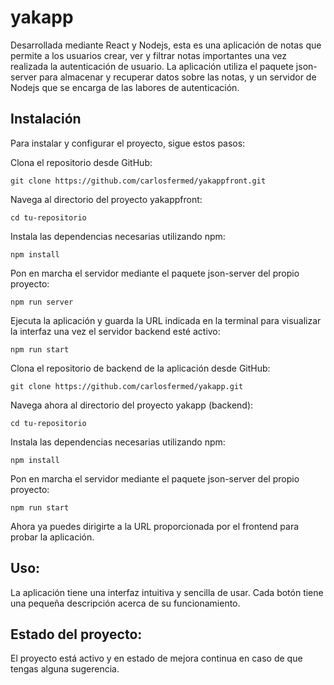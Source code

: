 # yakapp
Desarrollada mediante React y Nodejs, esta es una aplicación de notas que permite a los usuarios crear, ver y filtrar notas importantes una vez realizada la autenticación de usuario. La aplicación utiliza el paquete json-server para almacenar y recuperar datos sobre las notas, y un servidor de Nodejs que se encarga de las labores de autenticación.

## Instalación
Para instalar y configurar el proyecto, sigue estos pasos:

Clona el repositorio desde GitHub:

`git clone https://github.com/carlosfermed/yakappfront.git`

Navega al directorio del proyecto yakappfront:

`cd tu-repositorio`

Instala las dependencias necesarias utilizando npm:

`npm install`

Pon en marcha el servidor mediante el paquete json-server del propio proyecto:

`npm run server`

Ejecuta la aplicación y guarda la URL indicada en la terminal para visualizar la interfaz una vez el servidor backend esté activo:

`npm run start`

Clona el repositorio de backend de la aplicación desde GitHub:

`git clone https://github.com/carlosfermed/yakapp.git`

Navega ahora al directorio del proyecto yakapp (backend):

`cd tu-repositorio`

Instala las dependencias necesarias utilizando npm:

`npm install`

Pon en marcha el servidor mediante el paquete json-server del propio proyecto:

`npm run start`

Ahora ya puedes dirigirte a la URL proporcionada por el frontend para probar la aplicación.

## Uso:
La aplicación tiene una interfaz intuitiva y sencilla de usar. Cada botón tiene una pequeña descripción acerca de su funcionamiento.

## Estado del proyecto:
El proyecto está activo y en estado de mejora continua en caso de que tengas alguna sugerencia.
